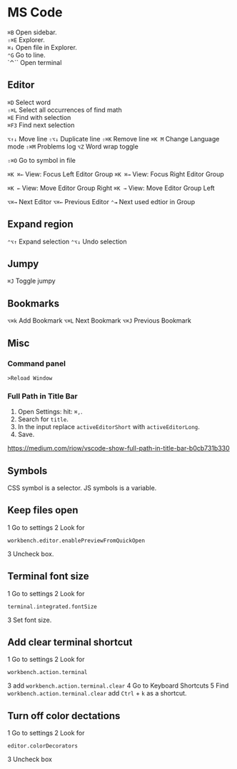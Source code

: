 # MS Code

`⌘B` Open sidebar.  
`⇧⌘E` Explorer.  
`⌘↓` Open file in Explorer.  
`⌃G` Go to line.  
`⌃`` Open terminal  


## Editor

`⌘D` Select word  
`⇧⌘L` Select all occurrences of find math  
`⌘E` Find with selection  
`⌘F3` Find next selection  

`⌥↑↓` Move line
`⇧⌥↓` Duplicate line
`⇧⌘K` Remove line
`⌘K M` Change Language mode
`⇧⌘M` Problems log
`⌥Z` Word wrap toggle

`⇧⌘O` Go to symbol in file

`⌘K ⌘←` View: Focus Left Editor Group
`⌘K ⌘→` View: Focus Right Editor Group

`⌘K ←` View: Move Editor Group Right
`⌘K →` View: Move Editor Group Left

`⌥⌘→` Next Editor
`⌥⌘←` Previous Editor
`⌃⇥` Next used edtior in Group


## Expand region

`⌃⌥↑` Expand selection
`⌃⌥↓` Undo selection


## Jumpy

`⌘J` Toggle jumpy


## Bookmarks

`⌥⌘k` Add Bookmark
`⌥⌘L` Next Bookmark
`⌥⌘J` Previous Bookmark


## Misc

### Command panel

	>Reload Window

### Full Path in Title Bar

1. Open Settings: hit: `⌘,`.
2. Search for `title`.
3. In the input replace `activeEditorShort` with `activeEditorLong`.
4. Save.

<https://medium.com/riow/vscode-show-full-path-in-title-bar-b0cb731b330>


## Symbols

CSS symbol is a selector.
JS symbols is a variable.

## Keep files open

1 Go to settings
2 Look for

	workbench.editor.enablePreviewFromQuickOpen

3 Uncheck box.

## Terminal font size

1 Go to settings
2 Look for

`terminal.integrated.fontSize`

3 Set font size.

## Add clear terminal shortcut

1 Go to settings
2 Look for

`workbench.action.terminal`

3 add `workbench.action.terminal.clear`
4 Go to Keyboard Shortcuts
5 Find `workbench.action.terminal.clear` add `Ctrl` + `k` as a shortcut.

## Turn off color dectations

1 Go to settings
2 Look for
	
	editor.colorDecorators
	
3 Uncheck box